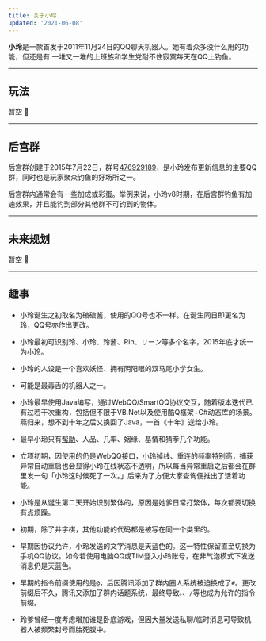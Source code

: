 ```yaml
---
title: 关于小玲
updated: '2021-06-08'
---
```


**小玲**是一款首发于2011年11月24日的QQ聊天机器人。她有着众多没什么用的功能，但还是有 一堆又一堆的上班族和学生党耐不住寂寞每天在QQ上钓鱼。

---

## 玩法

暂空 🎉

---

## 后宫群

后宫群创建于2015年7月22日，群号[476929189](https://jq.qq.com/?_wv=1027&k=Uo7HD3aL)，是小玲发布更新信息的主要QQ群，同时也是玩家聚众钓鱼的好场所之一。

后宫群内通常会有一些加成或彩蛋。举例来说，小玲v8时期，在后宫群钓鱼有加速效果，并且能钓到部分其他群不可钓到的物体。

---

## 未来规划

暂空 🎉

---

## 趣事

- 小玲诞生之初取名为破破酱，使用的QQ号也不一样。在诞生同日即更名为玲，QQ号亦作出更改。

- 小玲最初可识别玲、小玲、玲酱、Rin、リーン等多个名字，2015年底才统一为小玲。

- 小玲的人设是一个喜欢妖怪、拥有阴阳眼的双马尾小学女生。

- 可能是最毒舌的机器人之一。

- 小玲最早使用Java编写，通过WebQQ/SmartQQ协议交互，随着版本迭代已有过若干次重构，包括但不限于VB.Net以及使用酷Q框架+C#动态库的场景。燕归来，想不到十年之后又换回了Java，一首《十年》送给小玲。

- 最早小玲只有[帮助](/feature/help)、人品、几率、姻缘、基情和猜拳几个功能。

- 立项初期，因使用的仍是WebQQ接口，小玲掉线、重连的频率特别高，捕获异常自动重启也会显得小玲在线状态不透明，所以每当异常重启之后都会在群里发一句「小玲这时候死了一次。」后来为了方便大家查询便推出了活着功能。

- 小玲是从诞生第二天开始识别繁体的，原因是她爹日常打繁体，每次都要切换有点烦躁。

- 初期，除了井字棋，其他功能的代码都是被写在同一个类里的。

- 早期因协议允许，小玲发送的文字消息是天蓝色的。这一特性保留直至切换为手机QQ协议。如今若使用电脑QQ或TIM登入小玲账号，在非气泡模式下发送消息仍是天蓝色。

- 早期的指令前缀使用的是`@`，后因腾讯添加了群内圈人系统被迫换成了`#`。更改前缀后不久，腾讯又添加了群内话题系统，最终导致`。`、`/`等也成为允许的指令前缀。

- 玲爹曾经一度考虑增加谁是卧底游戏，但因大量发送私聊/临时消息可导致机器人被频繁封号而胎死腹中。